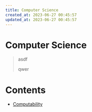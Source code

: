 ```yaml
---
title: Computer Science
created_at: 2023-06-27 00:45:57
updated_at: 2023-06-27 00:45:57
---
```


# Computer Science

> asdf
> 
> qwer

# Contents

* [Computability](/computability)